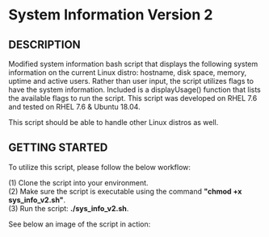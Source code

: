 # System Information Version 2
DESCRIPTION
-
Modified system information bash script that displays the following system information on the current Linux distro: hostname, disk space, memory, uptime and active users. Rather than user input, the script utilizes flags to have the system information. Included is a displayUsage() function that lists the available flags to run the script. This script was developed on RHEL 7.6 and tested on RHEL 7.6 & Ubuntu 18.04.

This script should be able to handle other Linux distros as well.

GETTING STARTED
-
To utilize this script, please follow the below workflow:

(1) Clone the script into your environment.\
(2) Make sure the script is executable using the command **"chmod +x sys_info_v2.sh"**.\
(3) Run the script: **./sys_info_v2.sh**.

See below an image of the script in action:
